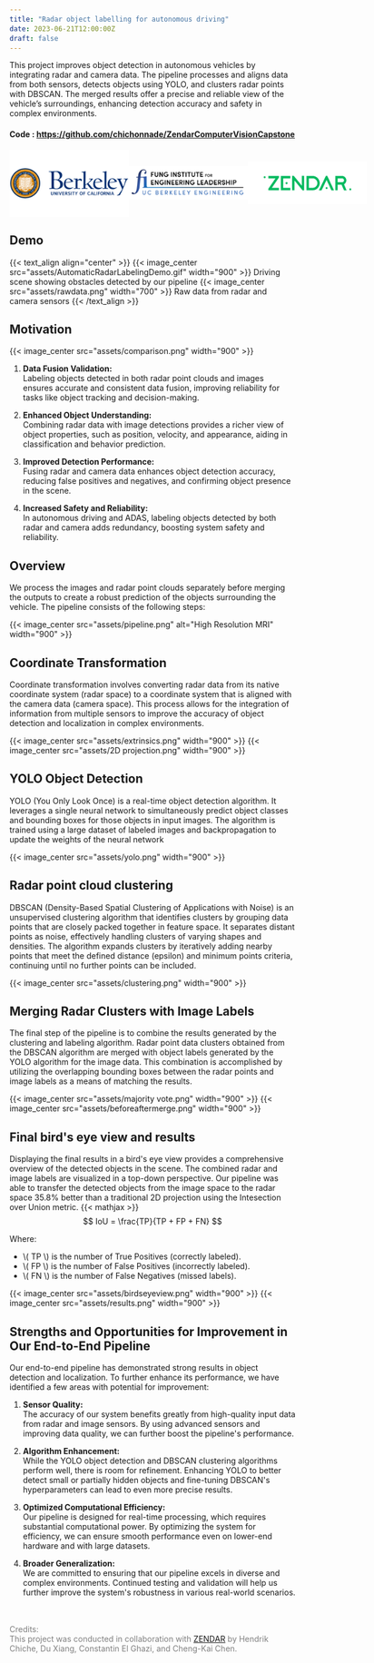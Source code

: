```yaml
---
title: "Radar object labelling for autonomous driving"
date: 2023-06-21T12:00:00Z
draft: false
---
```


This project improves object detection in autonomous vehicles by integrating radar and camera data. The pipeline processes and aligns data from both sensors, detects objects using YOLO, and clusters radar points with DBSCAN. The merged results offer a precise and reliable view of the vehicle’s surroundings, enhancing detection accuracy and safety in complex environments.

#### Code : https://github.com/chichonnade/ZendarComputerVisionCapstone

<div style="display: flex; justify-content: space-between; align-items: center;">
    <img src="assets/UC-Berkeley-Symbol.png" alt="UC Berkeley Symbol" width="210">
    <img src="assets/Fung-Logo.jpg" alt="Fung Logo" width="210">
    <img src="assets/zendar.png" alt="Zendar Logo" width="210">
</div>

## Demo
   
{{< text_align align="center" >}}
   {{< image_center src="assets/AutomaticRadarLabelingDemo.gif" width="900" >}}
   Driving scene showing obstacles detected by our pipeline
   {{< image_center src="assets/rawdata.png" width="700" >}}
   Raw data from radar and camera sensors
{{< /text_align >}}


## Motivation

{{< image_center src="assets/comparison.png" width="900" >}}

1. **Data Fusion Validation:**  
   Labeling objects detected in both radar point clouds and images ensures accurate and consistent data fusion, improving reliability for tasks like object tracking and decision-making.

2. **Enhanced Object Understanding:**  
   Combining radar data with image detections provides a richer view of object properties, such as position, velocity, and appearance, aiding in classification and behavior prediction.

3. **Improved Detection Performance:**  
   Fusing radar and camera data enhances object detection accuracy, reducing false positives and negatives, and confirming object presence in the scene.

4. **Increased Safety and Reliability:**  
   In autonomous driving and ADAS, labeling objects detected by both radar and camera adds redundancy, boosting system safety and reliability.

## Overview

We process the images and radar point clouds separately before merging the outputs to create a robust prediction of the objects surrounding the vehicle. The pipeline consists of the following steps:

{{< image_center src="assets/pipeline.png" alt="High Resolution MRI" width="900" >}}

## Coordinate Transformation

Coordinate transformation involves converting radar data from its native coordinate system (radar space) to a coordinate system that is aligned with the camera data (camera space). This process allows for the integration of information from multiple sensors to improve the accuracy of object detection and localization in complex environments.

{{< image_center src="assets/extrinsics.png"  width="900" >}}
{{< image_center src="assets/2D projection.png"  width="900" >}}

## YOLO Object Detection

YOLO (You Only Look Once) is a real-time object detection algorithm. It leverages a single neural network to simultaneously predict object classes and bounding boxes for those objects in input images. The algorithm is trained using a large dataset of labeled images and backpropagation to update the weights of the neural network

{{< image_center src="assets/yolo.png" width="900" >}}

## Radar point cloud clustering

DBSCAN (Density-Based Spatial Clustering of Applications with Noise) is an unsupervised clustering algorithm that identifies clusters by grouping data points that are closely packed together in feature space. It separates distant points as noise, effectively handling clusters of varying shapes and densities. The algorithm expands clusters by iteratively adding nearby points that meet the defined distance (epsilon) and minimum points criteria, continuing until no further points can be included.

{{< image_center src="assets/clustering.png" width="900" >}}

## Merging Radar Clusters with Image Labels

The final step of the pipeline is to combine the results generated by the clustering and labeling algorithm. Radar point data clusters obtained from the DBSCAN algorithm are merged with object labels generated by the YOLO algorithm for the image data. This combination is accomplished by utilizing the overlapping bounding boxes between the radar points and image labels as a means of matching the results.

{{< image_center src="assets/majority vote.png" width="900" >}}
{{< image_center src="assets/beforeaftermerge.png" width="900" >}}

## Final bird's eye view and results

Displaying the final results in a bird's eye view provides a comprehensive overview of the detected objects in the scene. The combined radar and image labels are visualized in a top-down perspective. Our pipeline was able to transfer the detected objects from the image space to the radar space 35.8% better than a traditional 2D projection using the Intesection over Union metric.
{{< mathjax >}}
$$ IoU = \frac{TP}{TP + FP + FN} $$

Where:
-  \\( TP \\)  is the number of True Positives (correctly labeled).
-  \\( FP \\)  is the number of False Positives (incorrectly labeled).
-  \\( FN \\)  is the number of False Negatives (missed labels).

{{< image_center src="assets/birdseyeview.png" width="900" >}}
{{< image_center src="assets/results.png" width="900" >}}

## Strengths and Opportunities for Improvement in Our End-to-End Pipeline

Our end-to-end pipeline has demonstrated strong results in object detection and localization. To further enhance its performance, we have identified a few areas with potential for improvement:

1. **Sensor Quality:**  
   The accuracy of our system benefits greatly from high-quality input data from radar and image sensors. By using advanced sensors and improving data quality, we can further boost the pipeline's performance.

2. **Algorithm Enhancement:**  
   While the YOLO object detection and DBSCAN clustering algorithms perform well, there is room for refinement. Enhancing YOLO to better detect small or partially hidden objects and fine-tuning DBSCAN's hyperparameters can lead to even more precise results.

3. **Optimized Computational Efficiency:**  
   Our pipeline is designed for real-time processing, which requires substantial computational power. By optimizing the system for efficiency, we can ensure smooth performance even on lower-end hardware and with large datasets.

4. **Broader Generalization:**  
   We are committed to ensuring that our pipeline excels in diverse and complex environments. Continued testing and validation will help us further improve the system's robustness in various real-world scenarios.

<br><br>
<span style="color: grey;"> Credits:</span> <br>
<span style="color: grey;">This project was conducted in collaboration with [ZENDAR](https://www.zendar.io/) by Hendrik Chiche, Du Xiang, Constantin El Ghazi, and Cheng-Kai Chen.</span>